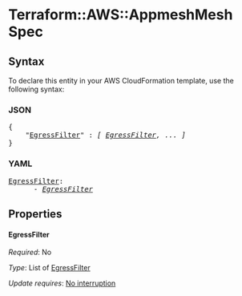 # Terraform::AWS::AppmeshMesh Spec

## Syntax

To declare this entity in your AWS CloudFormation template, use the following syntax:

### JSON

<pre>
{
    "<a href="#egressfilter" title="EgressFilter">EgressFilter</a>" : <i>[ <a href="spec-egressfilter.md">EgressFilter</a>, ... ]</i>
}
</pre>

### YAML

<pre>
<a href="#egressfilter" title="EgressFilter">EgressFilter</a>: <i>
      - <a href="spec-egressfilter.md">EgressFilter</a></i>
</pre>

## Properties

#### EgressFilter

_Required_: No

_Type_: List of <a href="spec-egressfilter.md">EgressFilter</a>

_Update requires_: [No interruption](https://docs.aws.amazon.com/AWSCloudFormation/latest/UserGuide/using-cfn-updating-stacks-update-behaviors.html#update-no-interrupt)

